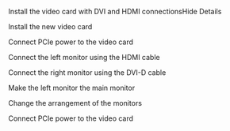 Install the video card with DVI and HDMI connectionsHide Details

Install the new video card

Connect PCIe power to the video card

Connect the left monitor using the HDMI cable

Connect the right monitor using the DVI-D cable

Make the left monitor the main monitor

Change the arrangement of the monitors


Connect PCIe power to the video card